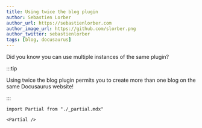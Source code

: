 ```yaml
---
title: Using twice the blog plugin
author: Sebastien Lorber
author_url: https://sebastienlorber.com
author_image_url: https://github.com/slorber.png
author_twitter: sebastienlorber
tags: [blog, docusaurus]
---
```


Did you know you can use multiple instances of the same plugin?

<!--truncate-->

:::tip

Using twice the blog plugin permits you to create more than one blog on the same Docusaurus website!

:::

```mdx-code-block
import Partial from "./_partial.mdx"

<Partial />
```
